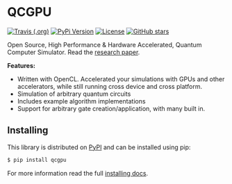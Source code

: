 # QCGPU

[![Travis
(.org)](https://img.shields.io/travis/QCGPU/qcgpu.svg?style=for-the-badge)](https://travis-ci.org/QCGPU/qcgpu)
[![PyPi
Version](https://img.shields.io/pypi/v/qcgpu.svg?style=for-the-badge)](https://pypi.python.org/pypi/qcgpu)
[![License](https://img.shields.io/pypi/l/qcgpu.svg?style=for-the-badge)](https://pypi.python.org/pypi/qcgpu/)
[![GitHub
stars](https://img.shields.io/github/stars/qcgpu/qcgpu.svg?style=for-the-badge&label=Stars)](https://github.com/QCGPU/qcgpu)

Open Source, High Performance & Hardware Accelerated, Quantum Computer
Simulator. Read the [research paper](https://arxiv.org/abs/1805.00988).

**Features:**

  - Written with OpenCL. Accelerated your simulations with GPUs and other
    accelerators, while still running cross device and cross platform.
  - Simulation of arbitrary quantum circuits
  - Includes example algorithm implementations
  - Support for arbitrary gate creation/application, with many built in.

## Installing

This library is distributed on
[PyPI](https://pypi.python.org/pypi/qcgpu) and can be installed using
pip:

```bash
$ pip install qcgpu
```

For more information read the full [installing docs](https://qcgpu.github.io/qcgpu/install.html).

